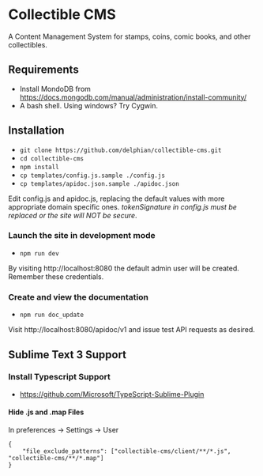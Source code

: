 # Collectible CMS

A Content Management System for stamps, coins, comic books, and other collectibles.

## Requirements

* Install MondoDB from https://docs.mongodb.com/manual/administration/install-community/
* A bash shell. Using windows? Try Cygwin.

## Installation

* `git clone https://github.com/delphian/collectible-cms.git`
* `cd collectible-cms`
* `npm install`
* `cp templates/config.js.sample ./config.js`
* `cp templates/apidoc.json.sample ./apidoc.json`

Edit config.js and apidoc.js, replacing the default values with more appropriate domain specific ones. _tokenSignature in config.js must be replaced or the site will NOT be secure_.

### Launch the site in development mode

* `npm run dev`

By visiting http://localhost:8080 the default admin user will be created. Remember these credentials.

### Create and view the documentation

* `npm run doc_update`

Visit http://localhost:8080/apidoc/v1 and issue test API requests as desired.

## Sublime Text 3 Support

### Install Typescript Support

* https://github.com/Microsoft/TypeScript-Sublime-Plugin

#### Hide .js and .map Files

In preferences -> Settings -> User

    {
        "file_exclude_patterns": ["collectible-cms/client/**/*.js", "collectible-cms/**/*.map"]
    }
